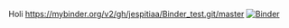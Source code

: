 Holi
https://mybinder.org/v2/gh/jespitiaa/Binder_test.git/master
[![Binder](https://mybinder.org/badge_logo.svg)](https://mybinder.org/v2/gh/jespitiaa/Binder_test.git/master)
